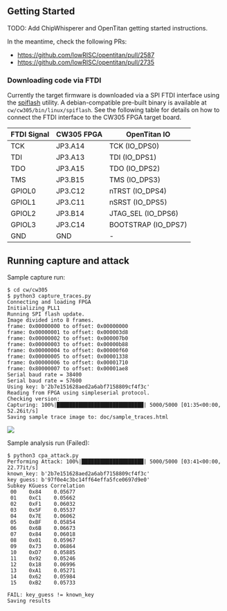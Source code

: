 ## Getting Started

TODO: Add ChipWhisperer and OpenTitan getting started instructions.

In the meantime, check the following PRs:

* https://github.com/lowRISC/opentitan/pull/2587
* https://github.com/lowRISC/opentitan/pull/2735

### Downloading code via FTDI

Currently the target firmware is downloaded via a SPI FTDI interface using the
[spiflash](https://docs.opentitan.org/sw/host/spiflash/README/) utility.
A debian-compatible pre-built binary is available at
`cw/cw305/bin/linux/spiflash`. See the following table for details on how to
connect the FTDI interface to the CW305 FPGA target board.

| FTDI Signal | CW305 FPGA | OpenTitan IO        |
| ----------- | ---------- | ------------------- |
| TCK         | JP3.A14    | TCK (IO_DPS0)       |
| TDI         | JP3.A13    | TDI (IO_DPS1)       |
| TDO         | JP3.A15    | TDO (IO_DPS2)       |
| TMS         | JP3.B15    | TMS (IO_DPS3)       |
| GPIOL0      | JP3.C12    | nTRST (IO_DPS4)     |
| GPIOL1      | JP3.C11    | nSRST (IO_DPS5)     |
| GPIOL2      | JP3.B14    | JTAG_SEL (IO_DPS6)  |
| GPIOL3      | JP3.C14    | BOOTSTRAP (IO_DPS7) |
| GND         | GND        | -                   |

## Running capture and attack

Sample capture run:

```console
$ cd cw/cw305
$ python3 capture_traces.py
Connecting and loading FPGA
Initializing PLL1
Running SPI flash update.
Image divided into 8 frames.
frame: 0x00000000 to offset: 0x00000000
frame: 0x00000001 to offset: 0x000003d8
frame: 0x00000002 to offset: 0x000007b0
frame: 0x00000003 to offset: 0x00000b88
frame: 0x00000004 to offset: 0x00000f60
frame: 0x00000005 to offset: 0x00001338
frame: 0x00000006 to offset: 0x00001710
frame: 0x80000007 to offset: 0x00001ae8
Serial baud rate = 38400
Serial baud rate = 57600
Using key: b'2b7e151628aed2a6abf7158809cf4f3c'
Reading from FPGA using simpleserial protocol.
Checking version:
Capturing: 100%|████████████████████████████| 5000/5000 [01:35<00:00, 52.26it/s]
Saving sample trace image to: doc/sample_traces.html
```

![](sample_traces.png)

Sample analysis run (Failed):

```console
$ python3 cpa_attack.py
Performing Attack: 100%|████████████████████| 5000/5000 [03:41<00:00, 22.77it/s]
known_key: b'2b7e151628aed2a6abf7158809cf4f3c'
key guess: b'97f0e4c3bc14ff64effa5fce0697d9e0'
Subkey KGuess Correlation
 00    0x84    0.05677
 01    0xC1    0.05662
 02    0xF1    0.06032
 03    0x5F    0.05537
 04    0x7E    0.06062
 05    0xBF    0.05854
 06    0x6B    0.06673
 07    0x84    0.06018
 08    0x01    0.05967
 09    0x73    0.06864
 10    0xD7    0.05885
 11    0x92    0.05246
 12    0x18    0.06996
 13    0xA1    0.05271
 14    0x62    0.05984
 15    0xB2    0.05733

FAIL: key_guess != known_key
Saving results

```

